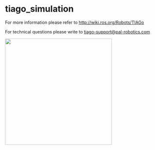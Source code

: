 # tiago_simulation

For more information please refer to http://wiki.ros.org/Robots/TIAGo

For technical questions please write to tiago-support@pal-robotics.com

<img src="http://wiki.ros.org/Robots/TIAGo?action=AttachFile&do=get&target=TIAGo_titanium_right.png" width="350"/>

